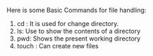 Here is some Basic Commands for file handling:
1. cd : It is used for change directory.
2. ls: Use to show the contents of a directory
3. pwd: Shows the present working directory
4. touch : Can create new files
